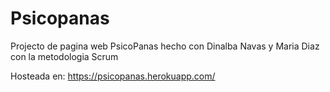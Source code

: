# Psicopanas
Projecto de pagina web PsicoPanas hecho con Dinalba Navas y Maria Diaz con la metodologia Scrum

Hosteada en: https://psicopanas.herokuapp.com/

